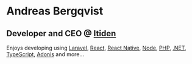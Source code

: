 # Andreas Bergqvist
## Developer and CEO @ [Itiden](https://www.itiden.se)

Enjoys developing using [Laravel](https://github.com/laravel), [React](https://github.com/facebook/react), [React Native](https://github.com/facebook/react-native), [Node](https://github.com/nodejs/node), [PHP](https://github.com/php), [.NET](https://github.com/dotnet), [TypeScript](https://github.com/microsoft/TypeScript), [Adonis](https://github.com/adonisjs) and more...
